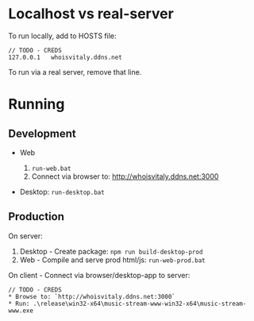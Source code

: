 Localhost vs real-server
========================

To run locally, add to HOSTS file:

    // TODO - CREDS
    127.0.0.1   whoisvitaly.ddns.net

To run via a real server, remove that line.

Running
=======

Development
-----------

* Web

    1. `run-web.bat`
    1. Connect via browser to: http://whoisvitaly.ddns.net:3000

* Desktop: `run-desktop.bat`

Production
----------

On server:

1. Desktop - Create package: `npm run build-desktop-prod`
1. Web - Compile and serve prod html/js: `run-web-prod.bat`

On client - Connect via browser/desktop-app to server: 

    // TODO - CREDS
    * Browse to: `http://whoisvitaly.ddns.net:3000`
    * Run: .\release\win32-x64\music-stream-www-win32-x64\music-stream-www.exe
